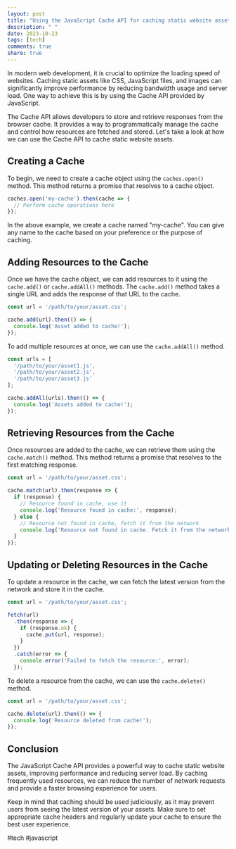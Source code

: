 ```yaml
---
layout: post
title: "Using the JavaScript Cache API for caching static website assets"
description: " "
date: 2023-10-23
tags: [tech]
comments: true
share: true
---
```


In modern web development, it is crucial to optimize the loading speed of websites. Caching static assets like CSS, JavaScript files, and images can significantly improve performance by reducing bandwidth usage and server load. One way to achieve this is by using the Cache API provided by JavaScript.

The Cache API allows developers to store and retrieve responses from the browser cache. It provides a way to programmatically manage the cache and control how resources are fetched and stored. Let's take a look at how we can use the Cache API to cache static website assets.

## Creating a Cache

To begin, we need to create a cache object using the `caches.open()` method. This method returns a promise that resolves to a cache object.

```javascript
caches.open('my-cache').then(cache => {
  // Perform cache operations here
});
```

In the above example, we create a cache named "my-cache". You can give any name to the cache based on your preference or the purpose of caching.

## Adding Resources to the Cache

Once we have the cache object, we can add resources to it using the `cache.add()` or `cache.addAll()` methods. The `cache.add()` method takes a single URL and adds the response of that URL to the cache.

```javascript
const url = '/path/to/your/asset.css';

cache.add(url).then(() => {
  console.log('Asset added to cache!');
});
```

To add multiple resources at once, we can use the `cache.addAll()` method.

```javascript
const urls = [
  '/path/to/your/asset1.js',
  '/path/to/your/asset2.js',
  '/path/to/your/asset3.js'
];

cache.addAll(urls).then(() => {
  console.log('Assets added to cache!');
});
```

## Retrieving Resources from the Cache

Once resources are added to the cache, we can retrieve them using the `cache.match()` method. This method returns a promise that resolves to the first matching response.

```javascript
const url = '/path/to/your/asset.css';

cache.match(url).then(response => {
  if (response) {
    // Resource found in cache, use it
    console.log('Resource found in cache:', response);
  } else {
    // Resource not found in cache, fetch it from the network
    console.log('Resource not found in cache. Fetch it from the network.');
  }
});
```

## Updating or Deleting Resources in the Cache

To update a resource in the cache, we can fetch the latest version from the network and store it in the cache.

```javascript
const url = '/path/to/your/asset.css';

fetch(url)
  .then(response => {
    if (response.ok) {
      cache.put(url, response);
    }
  })
  .catch(error => {
    console.error('Failed to fetch the resource:', error);
  });
```

To delete a resource from the cache, we can use the `cache.delete()` method.

```javascript
const url = '/path/to/your/asset.css';

cache.delete(url).then(() => {
  console.log('Resource deleted from cache!');
});
```

## Conclusion

The JavaScript Cache API provides a powerful way to cache static website assets, improving performance and reducing server load. By caching frequently used resources, we can reduce the number of network requests and provide a faster browsing experience for users.

Keep in mind that caching should be used judiciously, as it may prevent users from seeing the latest version of your assets. Make sure to set appropriate cache headers and regularly update your cache to ensure the best user experience.

#tech #javascript